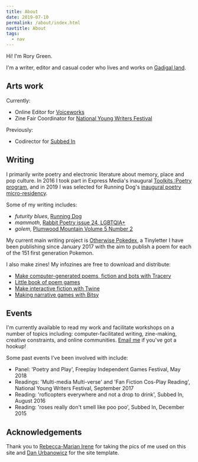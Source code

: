 ```yaml
---
title: About
date: 2019-07-10
permalink: /about/index.html
navtitle: About
tags:
  - nav
---
```

Hi! I'm Rory Green.

I'm a writer, editor and casual coder who lives and works on [Gadigal land](https://www.sydneybarani.com.au/sites/aboriginal-people-and-place/).

## Arts work

Currently:
- Online Editor for [Voiceworks](https://www.voiceworksmag.com.au/)
- Zine Fair Coordinator for [National Young Writers Festival](https://youngwritersfestival.org/)

Previously:
- Codirector for [Subbed In](https://subbed.in/)


## Writing

I primarily write poetry and electronic literature about memory, place and pop culture. In 2016 I took part in Express Media's inaugural [Toolkits :Poetry program](https://expressmedia.org.au/news/introducing-the-poets-of-toolkits/), and in 2019 I was selected for Running Dog's [inaugural poetry micro-residency](http://rundog.art/news/announcing-running-dogs-inaugural-poetry-micro-residents/).

Some of my writing includes:
- *futurity blues*, [Running Dog](http://rundog.art/news/futurity-blues/)
- *mammoth*, [Rabbit Poetry issue 24, LGBTQIA+](http://rabbitpoetry.com/?product=rabbit-24-lgbtqia-within-australia)
- *golem*, [Plumwood Mountain Volume 5 Number 2](https://plumwoodmountain.com/golem/)

My current main writing project is [Otherwise Pokedex](https://tinyletter.com/otherwisepokedex), a Tinyletter I have been publishing since January 2017 with the aim to publish a poem for each of the 151 first generation Pokemon.

I also make zines! My infozines are free to download and distribute:
- [Make computer-generated poems, fiction and bots with Tracery](https://drive.google.com/open?id=1JGFwdwIIlpFUJd4rySR1XuFr5yGoQxhv)
- [Little book of poem games](https://drive.google.com/open?id=1F-c0ekqIv4OYX2Sj48nuTcmLzBvCXfmx)
- [Make interactive fiction with Twine](https://drive.google.com/open?id=1_3mKP2mtYezO1Vk1Ac2tFjmh12LbZrul)
- [Making narrative games with Bitsy](https://drive.google.com/open?id=1kHHyb0tYu7HlUpAXleTAHvMVC8kWIBB0)


## Events

I'm currently available to read my work and facilitate workshops on a number of topics including: computer-facilitated writing, zine-making, creative constraints, and online communities. [Email me](mailto:hi@rory.green) if you've got a hookup!

Some past events I've been involved with include:
- Panel: 'Poetry and Play', Freeplay Independent Games Festival, May 2018
- Readings: 'Multi-media Multi-verse' and 'Fan Fiction Cos-Play Reading', National Young Writers Festival, September 2017
- Reading: 'roflcopters everywhere and not a drop to drink', Subbed In, August 2016
- Reading: 'roses really don't smell like poo poo', Subbed In, December 2015

## Acknowledgements

Thank you to [Rebecca-Marian Irene](https://www.rebeccamarianirene.com.au/) for taking the pics of me used on this site and [Dan Urbanowicz](https://www.danurbanowicz.com/) for the site template.
